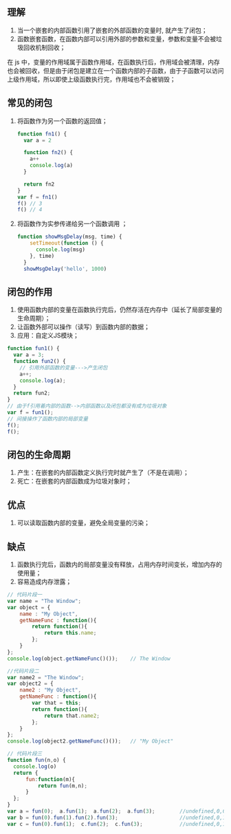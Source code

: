 ## 理解

1. 当一个嵌套的内部函数引用了嵌套的外部函数的变量时, 就产生了闭包；
2. 函数嵌套函数，在函数内部可以引用外部的参数和变量，参数和变量不会被垃圾回收机制回收；

在 js 中，变量的作用域属于函数作用域，在函数执行后，作用域会被清理，内存也会被回收，但是由于闭包是建立在一个函数内部的子函数，由于子函数可以访问上级作用域，所以即使上级函数执行完，作用域也不会被销毁；

## 常见的闭包

1. 将函数作为另一个函数的返回值；

   ```javascript
   function fn1() {
     var a = 2

     function fn2() {
       a++
       console.log(a)
     }

     return fn2
   }
   var f = fn1()
   f() // 3
   f() // 4
   ```

2. 将函数作为实参传递给另一个函数调用 ；

   ```javascript
   function showMsgDelay(msg, time) {
       setTimeout(function () {
         console.log(msg)
       }, time)
     }
     showMsgDelay('hello', 1000)
   ```

## 闭包的作用

1. 使用函数内部的变量在函数执行完后，仍然存活在内存中（延长了局部变量的生命周期）；
2. 让函数外部可以操作（读写）到函数内部的数据；
3. 应用：自定义JS模块；

```javascript
function fun1() {
  var a = 3;
  function fun2() {
    // 引用外部函数的变量--->产生闭包
    a++;            
    console.log(a);
  }
  return fun2;
}
// 由于f引用着内部的函数-->内部函数以及闭包都没有成为垃圾对象
var f = fun1();  
// 间接操作了函数内部的局部变量
f();   
f();
```

## 闭包的生命周期

1. 产生：在嵌套的内部函数定义执行完时就产生了（不是在调用）；
2. 死亡：在嵌套的内部函数成为垃圾对象时；

## 优点

1. 可以读取函数内部的变量，避免全局变量的污染；

## 缺点

1. 函数执行完后，函数内的局部变量没有释放，占用内存时间变长，增加内存的使用量；
2. 容易造成内存泄露；

```javascript
// 代码片段一
var name = "The Window";
var object = {
    name : "My Object",
    getNameFunc : function(){
        return function(){
            return this.name;
        };
    }
};
console.log(object.getNameFunc()()); 	// The Window

//代码片段二
var name2 = "The Window";
var object2 = {
    name2 : "My Object",
    getNameFunc : function(){
        var that = this;
        return function(){
            return that.name2;
        };
    }
};
console.log(object2.getNameFunc()()); 	// "My Object"

// 代码片段三
function fun(n,o) {
  console.log(o)
  return {
      fun:function(m){
          return fun(m,n);
      }
  };
}
var a = fun(0);  a.fun(1);  a.fun(2);  a.fun(3);		//undefined,0,0,0
var b = fun(0).fun(1).fun(2).fun(3);					//undefined,0,1,2
var c = fun(0).fun(1);  c.fun(2);  c.fun(3);			//undefined,0,1,1
```